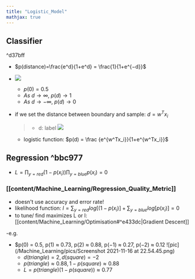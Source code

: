```yaml
---
title: "Logistic_Model"
mathjax: true
---
```



## Classifier

^d37bff

-  $p(distance)=\frac{e^d}{1+e^d} = \frac{1}{1+e^{−d}}$
- ![](Screenshot%202021-11-16%20at%2021.30.48.png)
	- $p(0) = 0.5$
	- $As\ d → ∞,\ p(d) → 1$
	- $As\ d → −∞,\ p(d) → 0$

- if we set the distance between boundary and sample: $d = w^Tx_i$
	> - d: label ![](Screenshot%202021-11-16%20at%2022.36.17.png)
	- logistic function: $p(d) = \frac {e^{w^Tx_i}}{1+e^{w^Tx_i}}$	


## Regression ^bbc977
- $L= \prod_{y=red} (1 − p(x_i)) \prod_{y=blue} p(x_i) = 0$
### [[content/Machine_Learning/Regression_Quality_Metric]]
- doesn't use accuracy and error rate!
- likelihood function: $l= \sum_{y=red} log[(1 − p(x_i)]+\sum_{y=blue} log[p(x_i)] = 0$
- to tune/ find maximizes L or l: [[content/Machine_Learning/Optimisation#^e433dc|Gradient Descent]]

-e.g. 
- $p(0) = 0.5, p(1) ≈ 0.73, p(2) ≈ 0.88, p(−1) ≈ 0.27, p(−2) ≈ 0.12 ![pic](/Machine_Learning/pics/Screenshot 2021-11-16 at 22.54.45.png)
	-  $d(triangle) = 2, d(square)=-2$
	- $p(triangle) ≈ 0.88, 1 − p(square) ≈ 0.88$ 
	- $L = p(triangle) (1 − p(square)) ≈ 0.77$
